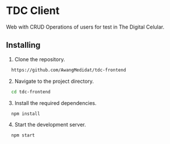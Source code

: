 
# TDC Client

Web with CRUD Operations of users for test in The Digital Celular.


## Installing

1. Clone the repository.

```bash
  https://github.com/AwangMedidat/tdc-frontend
```

2. Navigate to the project directory.

```bash
  cd tdc-frontend
```

3. Install the required dependencies.
```bash
  npm install
```

4. Start the development server.
```bash
  npm start
```
